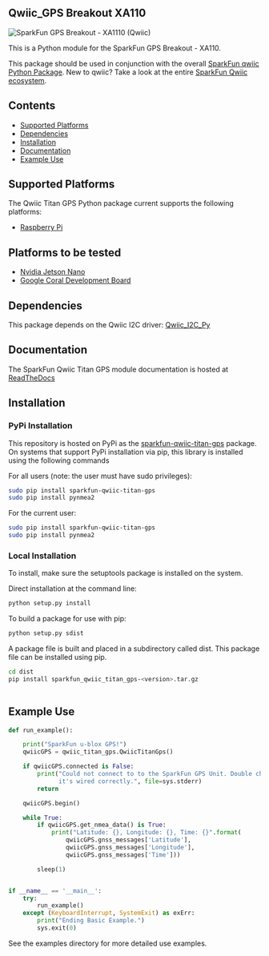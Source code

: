 Qwiic_GPS Breakout XA110
----
![SparkFun GPS Breakout - XA1110
(Qwiic)](https://cdn.sparkfun.com/r/500-500/assets/parts/1/2/3/4/0/14414-02.jpg)

This is a Python module for the SparkFun GPS Breakout - XA110. 

This package should be used in conjunction with the overall [SparkFun qwiic Python Package](https://github.com/sparkfun/Qwiic_Py).  New to qwiic? Take a look at the entire [SparkFun Qwiic ecosystem](https://www.sparkfun.com/qwiic).

## Contents
* [Supported Platforms](#supported-platforms)
* [Dependencies](#dependencies)
* [Installation](#installation)
* [Documentation](#documentation)
* [Example Use](#example-use)

Supported Platforms
---
The Qwiic Titan GPS Python package current supports the following platforms:
* [Raspberry Pi](https://www.sparkfun.com/search/results?term=raspberry+pi)

Platforms to be tested
---
* [Nvidia Jetson Nano](https://www.sparkfun.com/products/15297)
* [Google Coral Development Board](https://www.sparkfun.com/products/15318)

Dependencies 
---------------
This package depends on the Qwiic I2C driver: [Qwiic_I2C_Py](https://github.com/sparkfun/Qwiic_I2C_Py)

Documentation
-------------
The SparkFun Qwiic Titan GPS module documentation is hosted at [ReadTheDocs](https://qwiic-titan-gps-py.readthedocs.io/en/latest/)

Installation
-------------

### PyPi Installation
This repository is hosted on PyPi as the [sparkfun-qwiic-titan-gps](https://pypi.org/project/sparkfun-qwiic-titan-gps/) 
package. On systems that support PyPi installation via pip, this library is installed using the following commands

For all users (note: the user must have sudo privileges):
```sh
sudo pip install sparkfun-qwiic-titan-gps
sudo pip install pynmea2
```
For the current user:

```sh
sudo pip install sparkfun-qwiic-titan-gps
sudo pip install pynmea2
```

### Local Installation
To install, make sure the setuptools package is installed on the system.

Direct installation at the command line:
```sh
python setup.py install
```

To build a package for use with pip:
```sh
python setup.py sdist
 ```
A package file is built and placed in a subdirectory called dist. This package file can be installed using pip.
```sh
cd dist
pip install sparkfun_qwiic_titan_gps-<version>.tar.gz
  
```
Example Use
---------------

```python
def run_example():

    print("SparkFun u-blox GPS!")
    qwiicGPS = qwiic_titan_gps.QwiicTitanGps()

    if qwiicGPS.connected is False:
        print("Could not connect to to the SparkFun GPS Unit. Double check that\
              it's wired correctly.", file=sys.stderr)
        return

    qwiicGPS.begin()

    while True:
        if qwiicGPS.get_nmea_data() is True:
            print("Latitude: {}, Longitude: {}, Time: {}".format(
                qwiicGPS.gnss_messages['Latitude'],
                qwiicGPS.gnss_messages['Longitude'],
                qwiicGPS.gnss_messages['Time']))

        sleep(1)


if __name__ == '__main__':
    try:
        run_example()
    except (KeyboardInterrupt, SystemExit) as exErr:
        print("Ending Basic Example.")
        sys.exit(0)
 ```

See the examples directory for more detailed use examples.

